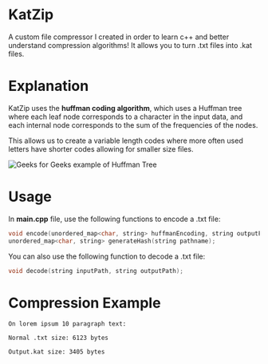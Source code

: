 # KatZip

A custom file compressor I created in order to learn c++ and better understand compression algorithms! It allows you to turn .txt files into .kat files. 

# Explanation 
KatZip uses the **huffman coding algorithm**, which uses a Huffman tree where each leaf node corresponds to 
a character in the input data, and each internal node corresponds to the sum of the frequencies of the nodes. 

This allows us to create a variable length codes where more often used letters have shorter codes allowing for smaller size files.

![Geeks for Geeks example of Huffman Tree](https://media.geeksforgeeks.org/wp-content/uploads/20230117162332/4.png)

# Usage 

In **main.cpp** file, use the following functions to encode a .txt file: 
```cpp
void encode(unordered_map<char, string> huffmanEncoding, string outputFile, string inputFile);
unordered_map<char, string> generateHash(string pathname);
```

You can also use the following function to decode a .txt file:
```cpp
void decode(string inputPath, string outputPath);
```

# Compression Example
```
On lorem ipsum 10 paragraph text:

Normal .txt size: 6123 bytes

Output.kat size: 3405 bytes
```
